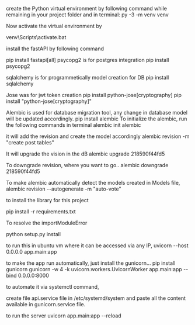 

create the Python virtual environment by following command while remaining in your project folder and in terminal:
py -3 -m venv venv

Now activate the virtual environment by 

venv\Scripts\activate.bat

install the fastAPI by following command

pip install fastapi[all]
psycopg2 is for postgres integration
pip install psycopg2

sqlalchemy is for programmetically model creation for DB
pip install sqlalchemy

Jose was for jwt token creation 
pip install python-jose[cryptography]
pip install "python-jose[cryptography]"

Alembic is used for database migration tool, any change in database model will be updated accordingly.
pip install alembic
To initialize the alembic, run the following commands in terminal
alembic init alembic

it will add the revision and create the model accordingly
alembic revision -m "create post tables"

It will upgrade the vision in the dB
alembic upgrade 218590f44fd5

To downgrade revision, where you want to go..
alembic downgrade 218590f44fd5

To make alembic automatically detect the models created in Models file,
alembic revision --autogenerate -m "auto-vote"

to install the library for this project

pip install -r requirements.txt

To resolve the importModuleError 

 python setup.py install

to run this in ubuntu vm where it can be accessed via any IP,
  uvicorn --host 0.0.0.0 app.main:app


to make the app run automatically, just install the gunicorn...
pip install gunicorn
gunicorn -w 4 -k uvicorn.workers.UvicornWorker app.main:app --bind 0.0.0.0:8000


to automate it via systemctl command, 

create file api.service file in /etc/systemd/system and paste all the content available in gunicorn.service file.

to run the server
uvicorn app.main:app --reload